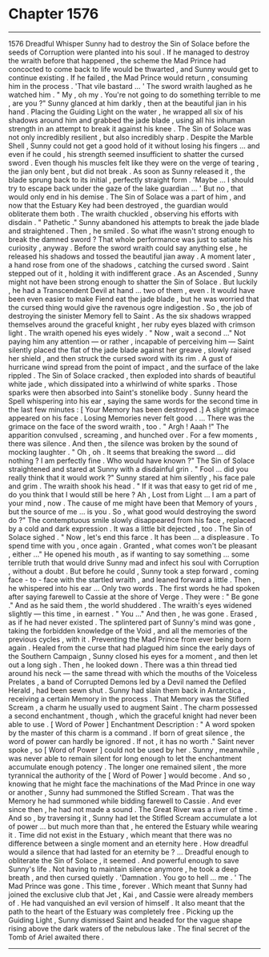 
# Chapter 1576


---

1576 Dreadful Whisper
Sunny had to destroy the Sin of Solace before the seeds of Corruption were planted into his soul . If he managed to destroy the wraith before that happened , the scheme the Mad Prince had concocted to come back to life would be thwarted , and Sunny would get to continue existing .
If he failed , the Mad Prince would return , consuming him in the process .
'That vile bastard … '
The sword wraith laughed as he watched him .
" My , oh my . You're not going to do something terrible to me , are you ?"
Sunny glanced at him darkly , then at the beautiful jian in his hand .
Placing the Guiding Light on the water , he wrapped all six of his shadows around him and grabbed the jade blade , using all his inhuman strength in an attempt to break it against his knee .
The Sin of Solace was not only incredibly resilient , but also incredibly sharp . Despite the Marble Shell , Sunny could not get a good hold of it without losing his fingers … and even if he could , his strength seemed insufficient to shatter the cursed sword .
Even though his muscles felt like they were on the verge of tearing , the jian only bent , but did not break . As soon as Sunny released it , the blade sprung back to its initial , perfectly straight form .
'Maybe … I should try to escape back under the gaze of the lake guardian … '
But no , that would only end in his demise . The Sin of Solace was a part of him , and now that the Estuary Key had been destroyed , the guardian would obliterate them both .
The wraith chuckled , observing his efforts with disdain .
" Pathetic ."
Sunny abandoned his attempts to break the jade blade and straightened .
Then , he smiled .
So what ifhe wasn't strong enough to break the damned sword ?
That whole performance was just to satiate his curiosity , anyway .
Before the sword wraith could say anything else , he released his shadows and tossed the beautiful jian away .
A moment later , a hand rose from one of the shadows , catching the cursed sword . Saint stepped out of it , holding it with indifferent grace .
As an Ascended , Sunny might not have been strong enough to shatter the Sin of Solace . But luckily , he had a Transcendent Devil at hand … two of them , even .
It would have been even easier to make Fiend eat the jade blade , but he was worried that the cursed thing would give the ravenous ogre indigestion . So , the job of destroying the sinister Memory fell to Saint .
As the six shadows wrapped themselves around the graceful knight , her ruby eyes blazed with crimson light . The wraith opened his eyes widely .
" Now , wait a second …"
Not paying him any attention — or rather , incapable of perceiving him — Saint silently placed the flat of the jade blade against her greave , slowly raised her shield , and then struck the cursed sword with its rim .
A gust of hurricane wind spread from the point of impact , and the surface of the lake rippled .
The Sin of Solace cracked , then exploded into shards of beautiful white jade , which dissipated into a whirlwind of white sparks . Those sparks were then absorbed into Saint's stonelike body .
Sunny heard the Spell whispering into his ear , saying the same words for the second time in the last few minutes :
[ Your Memory has been destroyed .]
A slight grimace appeared on his face . Losing Memories never felt good .
… There was the grimace on the face of the sword wraith , too .
" Argh ! Aaah !"
The apparition convulsed , screaming , and hunched over .
For a few moments , there was silence .
And then , the silence was broken by the sound of mocking laughter .
" Oh , oh . It seems that breaking the sword … did nothing ? I am perfectly fine . Who would have known ?"
The Sin of Solace straightened and stared at Sunny with a disdainful grin .
" Fool … did you really think that it would work ?"
Sunny stared at him silently , his face pale and grim .
The wraith shook his head .
" If it was that easy to get rid of me , do you think that I would still be here ? Ah , Lost from Light … I am a part of your mind , now . The cause of me might have been that Memory of yours , but the source of me … is you . So , what good would destroying the sword do ?"
The contemptuous smile slowly disappeared from his face , replaced by a cold and dark expression .
It was a little bit dejected , too .
The Sin of Solace sighed .
" Now , let's end this farce . It has been … a displeasure . To spend time with you , once again . Granted , what comes won't be pleasant , either …"
He opened his mouth , as if wanting to say something … some terrible truth that would drive Sunny mad and infect his soul with Corruption , without a doubt .
But before he could , Sunny took a step forward , coming face - to - face with the startled wraith , and leaned forward a little .
Then , he whispered into his ear …
Only two words .
The first words he had spoken after saying farewell to Cassie at the shore of Verge .
They were :
" Be gone ."
And as he said them , the world shuddered .
The wraith's eyes widened slightly — this time , in earnest .
" You …"
And then , he was gone .
Erased , as if he had never existed .
The splintered part of Sunny's mind was gone , taking the forbidden knowledge of the Void , and all the memories of the previous cycles , with it .
Preventing the Mad Prince from ever being born again .
Healed from the curse that had plagued him since the early days of the Southern Campaign , Sunny closed his eyes for a moment , and then let out a long sigh .
Then , he looked down .
There was a thin thread tied around his neck — the same thread with which the mouths of the Voiceless Prelates , a band of Corrupted Demons led by a Devil named the Defiled Herald , had been sewn shut . Sunny had slain them back in Antarctica , receiving a certain Memory in the process .
That Memory was the Stifled Scream , a charm he usually used to augment Saint .
The charm possessed a second enchantment , though , which the graceful knight had never been able to use .
[ Word of Power ] Enchantment Description : " A word spoken by the master of this charm is a command . If born of great silence , the word of power can hardly be ignored . If not , it has no worth ."
Saint never spoke , so [ Word of Power ] could not be used by her . Sunny , meanwhile , was never able to remain silent for long enough to let the enchantment accumulate enough potency .
The longer one remained silent , the more tyrannical the authority of the [ Word of Power ] would become .
And so , knowing that he might face the machinations of the Mad Prince in one way or another , Sunny had summoned the Stifled Scream .
That was the Memory he had summoned while bidding farewell to Cassie .
And ever since then , he had not made a sound .
The Great River was a river of time . And so , by traversing it , Sunny had let the Stifled Scream accumulate a lot of power … but much more than that , he entered the Estuary while wearing it .
Time did not exist in the Estuary , which meant that there was no difference between a single moment and an eternity here .
How dreadful would a silence that had lasted for an eternity be ?
… Dreadful enough to obliterate the Sin of Solace , it seemed .
And powerful enough to save Sunny's life .
Not having to maintain silence anymore , he took a deep breath , and then cursed quietly .
'Damnation . You go to hell ... me . '
The Mad Prince was gone .
This time , forever .
Which meant that Sunny had joined the exclusive club that Jet , Kai , and Cassie were already members of . He had vanquished an evil version of himself .
It also meant that the path to the heart of the Estuary was completely free .
Picking up the Guiding Light , Sunny dismissed Saint and headed for the vague shape rising above the dark waters of the nebulous lake .
The final secret of the Tomb of Ariel awaited there .

---

